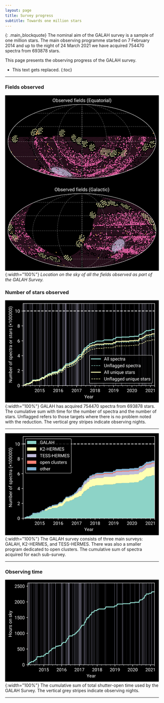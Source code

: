 ```yaml
---
layout: page
title: Survey progress
subtitle: Towards one million stars
---
```


{: .main_blockquote}
The nominal aim of the GALAH survey is a sample of one million stars. The main observing programme started on 7 February 2014 and up to the night of 24 March 2021 we have acquired 754470 spectra from 693878 stars.

This page presents the observing progress of the GALAH survey.
* This text gets replaced.
{:toc}

---

### Fields observed

![Location on the sky of all the fields observed as part of the GALAH Survey.](/survey/img/survey_progress_on_sky.svg "Location on the sky of all the fields observed as part of the GALAH Survey."){:width="100%"}
*Location on the sky of all the fields observed as part of the GALAH Survey.*

### Number of stars observed
![Cumulative sum with time for the number of spectra and the number of stars.](/survey/img/survey_progress_number_of_stars.svg "Cumulative sum with time for the number of spectra and the number of stars"){:width="100%"}
GALAH has acquired 754470 spectra from 693878 stars. The cumulative sum with time for the number of spectra and the number of stars. Unflagged refers to those targets where there is no problem noted with the reduction. The vertical grey stripes indicate observing nights.

---

![The cumulative sum of spectra acquired for each sub-survey.](/survey/img/survey_progress_number_of_stars_per_subsurvey.svg "The cumulative sum of spectra acquired for each sub-survey."){:width="100%"}
The GALAH survey consists of three main surveys: GALAH, K2-HERMES, and TESS-HERMES. There was also a smaller program dedicated to open clusters. The cumulative sum of spectra acquired for each sub-survey.

---
### Observing time

![The cumulative sum of total shutter-open time used by the GALAH Survey.](/survey/img/survey_progress_time.svg "The cumulative sum of total shutter-open time used by the GALAH Survey."){:width="100%"}
The cumulative sum of total shutter-open time used by the GALAH Survey. The vertical grey stripes indicate observing nights.

---

